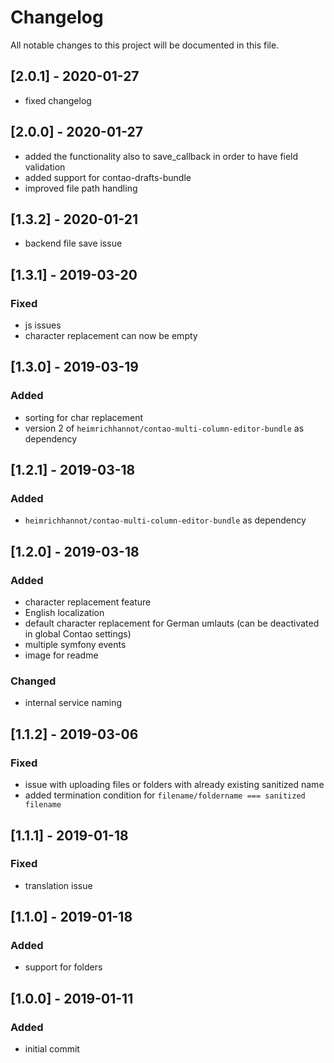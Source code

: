 # Changelog
All notable changes to this project will be documented in this file.

## [2.0.1] - 2020-01-27

- fixed changelog

## [2.0.0] - 2020-01-27

- added the functionality also to save_callback in order to have field validation
- added support for contao-drafts-bundle
- improved file path handling

## [1.3.2] - 2020-01-21

- backend file save issue

## [1.3.1] - 2019-03-20

### Fixed
- js issues
- character replacement can now be empty

## [1.3.0] - 2019-03-19

### Added
- sorting for char replacement
- version 2 of `heimrichhannot/contao-multi-column-editor-bundle` as dependency

## [1.2.1] - 2019-03-18

### Added
- `heimrichhannot/contao-multi-column-editor-bundle` as dependency

## [1.2.0] - 2019-03-18

### Added
- character replacement feature
- English localization
- default character replacement for German umlauts (can be deactivated in global Contao settings)
- multiple symfony events
- image for readme

### Changed
- internal service naming

## [1.1.2] - 2019-03-06

### Fixed
- issue with uploading files or folders with already existing sanitized name
- added termination condition for `filename/foldername === sanitized filename`

## [1.1.1] - 2019-01-18

### Fixed
- translation issue

## [1.1.0] - 2019-01-18

### Added
- support for folders

## [1.0.0] - 2019-01-11

### Added
- initial commit

